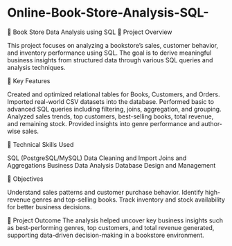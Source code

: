 # Online-Book-Store-Analysis-SQL-
📘 Book Store Data Analysis using SQL
🔹 Project Overview

This project focuses on analyzing a bookstore’s sales, customer behavior, and inventory performance using SQL. The goal is to derive meaningful business insights from structured data through various SQL queries and analysis techniques.

🔹 Key Features

Created and optimized relational tables for Books, Customers, and Orders.
Imported real-world CSV datasets into the database.
Performed basic to advanced SQL queries including filtering, joins, aggregation, and grouping.
Analyzed sales trends, top customers, best-selling books, total revenue, and remaining stock.
Provided insights into genre performance and author-wise sales.

🔹 Technical Skills Used

SQL (PostgreSQL/MySQL)
Data Cleaning and Import
Joins and Aggregations
Business Data Analysis
Database Design and Management

🔹 Objectives

Understand sales patterns and customer purchase behavior.
Identify high-revenue genres and top-selling books.
Track inventory and stock availability for better business decisions.

🔹 Project Outcome
The analysis helped uncover key business insights such as best-performing genres, top customers, and total revenue generated, supporting data-driven decision-making in a bookstore environment.
